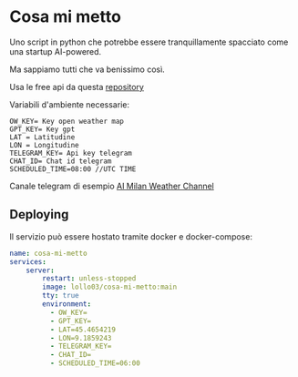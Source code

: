 # Cosa mi metto

Uno script in python che potrebbe essere tranquillamente spacciato come una startup AI-powered.

Ma sappiamo tutti che va benissimo così.

Usa le free api da questa [repository](https://github.com/PawanOsman/ChatGPT)

Variabili d'ambiente necessarie:

```
OW_KEY= Key open weather map
GPT_KEY= Key gpt
LAT = Latitudine
LON = Longitudine
TELEGRAM_KEY= Api key telegram 
CHAT_ID= Chat id telegram
SCHEDULED_TIME=08:00 //UTC TIME
```

Canale telegram di esempio [AI Milan Weather Channel](https://t.me/aimilanweather)

## Deploying 

Il servizio può essere hostato tramite docker e docker-compose:

```yaml
name: cosa-mi-metto
services:
    server:
        restart: unless-stopped
        image: lollo03/cosa-mi-metto:main
        tty: true 
        environment:
          - OW_KEY=
          - GPT_KEY=
          - LAT=45.4654219
          - LON=9.1859243
          - TELEGRAM_KEY=
          - CHAT_ID=
          - SCHEDULED_TIME=06:00
```